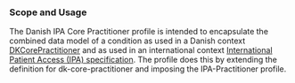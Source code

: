### Scope and Usage
The Danish IPA Core Practitioner profile is intended to encapsulate the combined data model of a condition as used in a Danish context [DKCorePractitioner](./StructureDefinition-dk-core-practitioner.html) and as used in an international context [International Patient Access (IPA) specification](https://hl7.org/fhir/uv/ipa/StructureDefinition-ipa-practitioner.html). The profile does this by extending the definition for dk-core-practitioner and imposing the IPA-Practitioner profile.